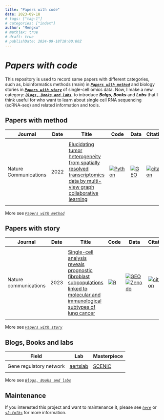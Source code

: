 ```yaml
---
title: "Papers with code"
date: 2023-09-18
# tags: ["tag-1"]
# categories: ["index"]
author: "Mengxu"
# mathjax: true
# draft: true
# publishDate: 2024-09-18T10:00:00Z
---
```


# *Papers with code*
This repository is used to record same papers with different categories, such as, bioinformatics methods (main) in [***`Papers with method`***](posts/papers-with-method/index.html) and biology stories in [***`Papers with story`***](posts/papers-with-story/index.html) of single-cell omics data.
Now, I make a new category: [***`Blogs, Books and labs`***](posts/blogs&books&labs/index.html), to introduce ***Bolgs***, ***Books*** and ***Labs*** that I think useful for who want to learn about single cell RNA sequencing (scRNA-seq) and related information and tools.

## Papers with method

| Journal | Date | Title | Code | Data | Citation |
| -- | -- | -- | -- | -- | -- |
|||||||
| Nature Communications | 2022 | [Elucidating tumor heterogeneity from spatially resolved transcriptomics data by multi-view graph collaborative learning](https://doi.org/10.1038/s41467-022-33619-9) | [![Python](https://img.shields.io/badge/-Python-3572a5)](https://github.com/cmzuo11/stMVC) | [![GEO](https://img.shields.io/badge/-GEO-336699)](https://www.ncbi.nlm.nih.gov/geo/query/acc.cgi?acc=GSE176078) | [![citation](https://img.shields.io/badge/dynamic/json?label=citation&query=citationCount&url=https%3A%2F%2Fapi.semanticscholar.org%2Fgraph%2Fv1%2Fpaper%2F09690abc5440dec515c14256dccf7fe45acee988%3Ffields%3DcitationCount)](https://www.semanticscholar.org/paper/09690abc5440dec515c14256dccf7fe45acee988) |
|||||||

More see [*`Papers with method`*](posts/papers-with-method/index.html)

## Papers with story
| Journal | Date | Title | Code | Data | Citation |
| -- | -- | -- | -- | -- | -- |
|||||||
| Nature communications | 2023 | [Single-cell analysis reveals prognostic fibroblast subpopulations linked to molecular and immunological subtypes of lung cancer](https://doi.org/10.1038/s41467-023-35832-6) | [![R](https://img.shields.io/badge/-R-198ce7)](https://github.com/cjh-lab/NCOMMS_NSCLC_scFibs) | [![GEO](https://img.shields.io/badge/-GEO-336699)](https://www.ncbi.nlm.nih.gov/geo/query/acc.cgi?acc=GSE153935) [![Zenodo](https://img.shields.io/badge/-Zenodo-024dad)](https://zenodo.org/record/7400873#.ZCZBDl5LgQ8) | [![citation](https://img.shields.io/badge/dynamic/json?label=citation&query=citationCount&url=https%3A%2F%2Fapi.semanticscholar.org%2Fgraph%2Fv1%2Fpaper%2Fa5b158dbafff3ade8a9779c134441e5f3db18e2d%3Ffields%3DcitationCount)](https://www.semanticscholar.org/paper/Single-cell-analysis-reveals-prognostic-fibroblast-Hanley-Waise/a5b158dbafff3ade8a9779c134441e5f3db18e2d) |
|||||||

More see [*`Papers with story`*](posts/papers-with-story/index.html)

## Blogs, Books and labs
| Field | Lab | Masterpiece |
| -- | -- | -- |
||||
| Gene regulatory network | [aertslab](https://github.com/zpliulab) | [SCENIC](https://github.com/aertslab/SCENIC) |
||||

More see [*`Blogs, Books and labs`*](posts/blogs&books&labs/index.html)

## Maintenance
If you interested this project and want to maintenance it, please see [*`here`*](posts/description/index.html) or [*`s2-folks`*](https://github.com/allenai/s2-folks/tree/add-CI-action) for more information.
